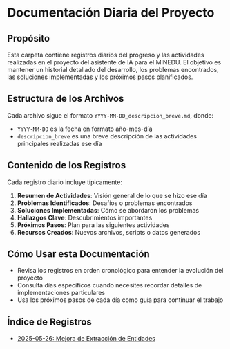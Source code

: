 # Documentación Diaria del Proyecto

## Propósito

Esta carpeta contiene registros diarios del progreso y las actividades realizadas en el proyecto del asistente de IA para el MINEDU. El objetivo es mantener un historial detallado del desarrollo, los problemas encontrados, las soluciones implementadas y los próximos pasos planificados.

## Estructura de los Archivos

Cada archivo sigue el formato `YYYY-MM-DD_descripcion_breve.md`, donde:
- `YYYY-MM-DD` es la fecha en formato año-mes-día
- `descripcion_breve` es una breve descripción de las actividades principales realizadas ese día

## Contenido de los Registros

Cada registro diario incluye típicamente:

1. **Resumen de Actividades**: Visión general de lo que se hizo ese día
2. **Problemas Identificados**: Desafíos o problemas encontrados
3. **Soluciones Implementadas**: Cómo se abordaron los problemas
4. **Hallazgos Clave**: Descubrimientos importantes
5. **Próximos Pasos**: Plan para las siguientes actividades
6. **Recursos Creados**: Nuevos archivos, scripts o datos generados

## Cómo Usar esta Documentación

- Revisa los registros en orden cronológico para entender la evolución del proyecto
- Consulta días específicos cuando necesites recordar detalles de implementaciones particulares
- Usa los próximos pasos de cada día como guía para continuar el trabajo

## Índice de Registros

- [2025-05-26: Mejora de Extracción de Entidades](./2025-05-26_mejora_extraccion_entidades.md)
